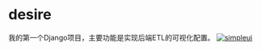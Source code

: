 # desire
我的第一个Django项目，主要功能是实现后端ETL的可视化配置。
[![simpleui](https://img.shields.io/badge/developing%20with-Simpleui-2077ff.svg)](https://github.com/newpanjing/simpleui)
